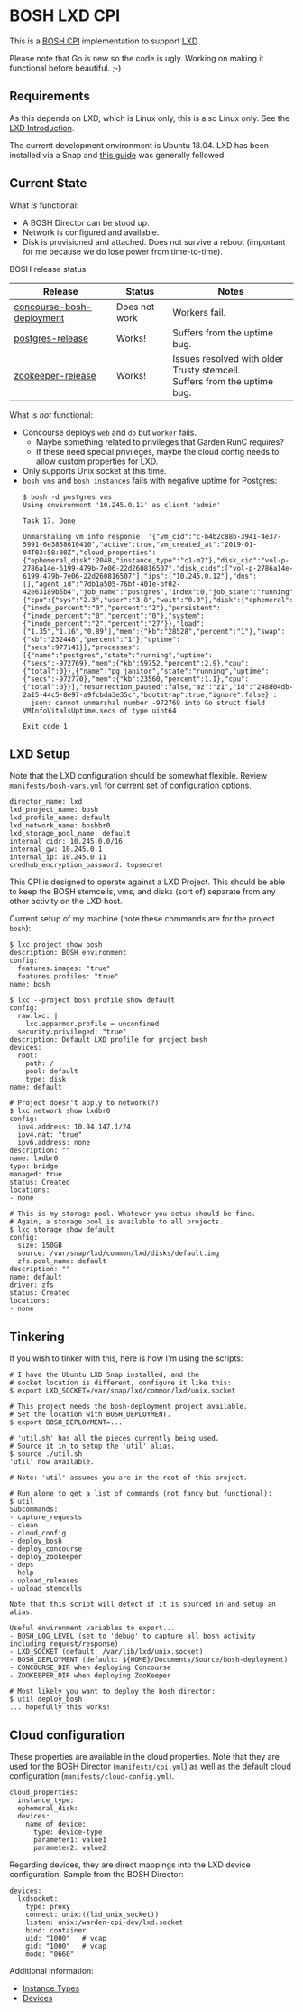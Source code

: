 # BOSH LXD CPI

This is a [BOSH CPI](https://bosh.io/) implementation to support [LXD](https://linuxcontainers.org/lxd/introduction/).

Please note that Go is new so the code is ugly. Working on making it functional before beautiful. ;-)

## Requirements

As this depends on LXD, which is Linux only, this is also Linux only.  See the [LXD Introduction](https://linuxcontainers.org/lxd/introduction/).

The current development environment is Ubuntu 18.04. LXD has been installed via a Snap and [this guide](https://linuxcontainers.org/lxd/getting-started-cli/) was generally followed.

## Current State

What _is_ functional:
* A BOSH Director can be stood up.
* Network is configured and available.
* Disk is provisioned and attached. Does not survive a reboot (important for me because we do lose power from time-to-time).

BOSH release status:

| Release | Status | Notes |
| --- | --- | --- |
| [concourse-bosh-deployment](https://github.com/concourse/concourse-bosh-deployment) | Does not work | Workers fail. |
| [postgres-release](https://github.com/cloudfoundry/postgres-release) | Works! | Suffers from the uptime bug. |
| [zookeeper-release](https://github.com/cppforlife/zookeeper-release) | Works! | Issues resolved with older Trusty stemcell. <br> Suffers from the uptime bug. |

What is _not_ functional:
* Concourse deploys `web` and `db` but `worker` fails.
  - Maybe something related to privileges that Garden RunC requires?
  - If these need special privileges, maybe the cloud config needs to allow custom properties for LXD.
* Only supports Unix socket at this time.
* `bosh vms` and `bosh instances` fails with negative uptime for Postgres:
  ```
  $ bosh -d postgres vms
  Using environment '10.245.0.11' as client 'admin'

  Task 17. Done

  Unmarshaling vm info response: '{"vm_cid":"c-b4b2c88b-3941-4e37-5991-6e3858610410","active":true,"vm_created_at":"2019-01-04T03:58:00Z","cloud_properties":{"ephemeral_disk":2048,"instance_type":"c1-m2"},"disk_cid":"vol-p-2786a14e-6199-479b-7e06-22d260816507","disk_cids":["vol-p-2786a14e-6199-479b-7e06-22d260816507"],"ips":["10.245.0.12"],"dns":[],"agent_id":"7db1a505-76bf-401e-bf02-42e63189b5b4","job_name":"postgres","index":0,"job_state":"running","state":"started","resource_pool":"small","vm_type":"small","vitals":{"cpu":{"sys":"2.3","user":"3.8","wait":"0.0"},"disk":{"ephemeral":{"inode_percent":"0","percent":"2"},"persistent":{"inode_percent":"0","percent":"0"},"system":{"inode_percent":"2","percent":"27"}},"load":["1.35","1.16","0.89"],"mem":{"kb":"28528","percent":"1"},"swap":{"kb":"232448","percent":"1"},"uptime":{"secs":977141}},"processes":[{"name":"postgres","state":"running","uptime":{"secs":-972769},"mem":{"kb":59752,"percent":2.9},"cpu":{"total":0}},{"name":"pg_janitor","state":"running","uptime":{"secs":-972770},"mem":{"kb":23560,"percent":1.1},"cpu":{"total":0}}],"resurrection_paused":false,"az":"z1","id":"248d04db-2a15-44c5-8e97-a9fcbda3e35c","bootstrap":true,"ignore":false}':
    json: cannot unmarshal number -972769 into Go struct field VMInfoVitalsUptime.secs of type uint64

  Exit code 1
  ```

## LXD Setup

Note that the LXD configuration should be somewhat flexible. Review `manifests/bosh-vars.yml` for current set of configuration options.

```
director_name: lxd
lxd_project_name: bosh
lxd_profile_name: default
lxd_network_name: boshbr0
lxd_storage_pool_name: default
internal_cidr: 10.245.0.0/16
internal_gw: 10.245.0.1
internal_ip: 10.245.0.11
credhub_encryption_password: topsecret
```
This CPI is designed to operate against a LXD Project. This should be able to keep the BOSH stemcells, vms, and disks (sort of) separate from any other activity on the LXD host.

Current setup of my machine (note these commands are for the project `bosh`):

```
$ lxc project show bosh
description: BOSH environment
config:
  features.images: "true"
  features.profiles: "true"
name: bosh

$ lxc --project bosh profile show default
config:
  raw.lxc: |
    lxc.apparmor.profile = unconfined
  security.privileged: "true"
description: Default LXD profile for project bosh
devices:
  root:
    path: /
    pool: default
    type: disk
name: default

# Project doesn't apply to network(?)
$ lxc network show lxdbr0
config:
  ipv4.address: 10.94.147.1/24
  ipv4.nat: "true"
  ipv6.address: none
description: ""
name: lxdbr0
type: bridge
managed: true
status: Created
locations:
- none

# This is my storage pool. Whatever you setup should be fine.
# Again, a storage pool is available to all projects.
$ lxc storage show default
config:
  size: 150GB
  source: /var/snap/lxd/common/lxd/disks/default.img
  zfs.pool_name: default
description: ""
name: default
driver: zfs
status: Created
locations:
- none
```

## Tinkering

If you wish to tinker with this, here is how I'm using the scripts:

```
# I have the Ubuntu LXD Snap installed, and the
# socket location is different, configure it like this:
$ export LXD_SOCKET=/var/snap/lxd/common/lxd/unix.socket

# This project needs the bosh-deployment project available.
# Set the location with BOSH_DEPLOYMENT.
$ export BOSH_DEPLOYMENT=...

# 'util.sh' has all the pieces currently being used.
# Source it in to setup the 'util' alias.
$ source ./util.sh
'util' now available.

# Note: 'util' assumes you are in the root of this project.

# Run alone to get a list of commands (not fancy but functional):
$ util
Subcommands:
- capture_requests
- clean
- cloud_config
- deploy_bosh
- deploy_concourse
- deploy_zookeeper
- deps
- help
- upload_releases
- upload_stemcells

Note that this script will detect if it is sourced in and setup an alias.

Useful environment variables to export...
- BOSH_LOG_LEVEL (set to 'debug' to capture all bosh activity including request/response)
- LXD_SOCKET (default: /var/lib/lxd/unix.socket)
- BOSH_DEPLOYMENT (default: ${HOME}/Documents/Source/bosh-deployment)
- CONCOURSE_DIR when deploying Concourse
- ZOOKEEPER_DIR when deploying ZooKeeper

# Most likely you want to deploy the bosh director:
$ util deploy_bosh
... hopefully this works!
```

## Cloud configuration

These properties are available in the cloud properties. Note that they are used for the BOSH Director (`manifests/cpi.yml`) as well as the default cloud configuration (`manifests/cloud-config.yml`).

```
cloud_properties:
  instance_type:
  ephemeral_disk:
  devices:
    name_of_device:
      type: device-type
      parameter1: value1
      parameter2: value2
```

Regarding devices, they are direct mappings into the LXD device configuration.  Sample from the BOSH Director:

```
devices:
  lxdsocket:
    type: proxy
    connect: unix:((lxd_unix_socket))
    listen: unix:/warden-cpi-dev/lxd.socket
    bind: container
    uid: "1000"   # vcap
    gid: "1000"   # vcap
    mode: "0660"
```

Additional information:
* [Instance Types](https://github.com/dustinkirkland/instance-type)
* [Devices](https://github.com/lxc/lxd/blob/master/doc/containers.md#devices-configuration)
